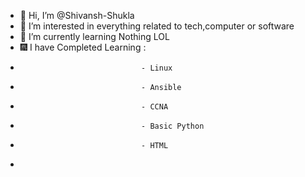 - 👋 Hi, I’m @Shivansh-Shukla
- 👀 I’m interested in everything related to tech,computer or software
- 🌱 I’m currently learning Nothing LOL
- 🎆 I have Completed Learning :
-                                - Linux
-                                - Ansible 
-                                - CCNA
-                                - Basic Python
-                                - HTML
-                                                              
<!---
Shivansh-Shukla/Shivansh-Shukla is a ✨ special ✨ repository because its `README.md` (this file) appears on your GitHub profile.
You can click the Preview link to take a look at your changes.
--->

